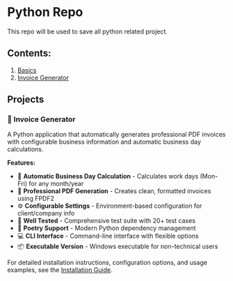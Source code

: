 # Python Repo

This repo will be used to save all python related project.

## Contents:
1. [Basics](/basics.py)
2. [Invoice Generator](/invoice_generator)

## Projects

### 📧 Invoice Generator

A Python application that automatically generates professional PDF invoices with configurable business information and automatic business day calculations.

**Features:**
- 🎯 **Automatic Business Day Calculation** - Calculates work days (Mon-Fri) for any month/year
- 📄 **Professional PDF Generation** - Creates clean, formatted invoices using FPDF2
- ⚙️ **Configurable Settings** - Environment-based configuration for client/company info
- 🧪 **Well Tested** - Comprehensive test suite with 20+ test cases
- 🐍 **Poetry Support** - Modern Python dependency management
- 💻 **CLI Interface** - Command-line interface with flexible options
- 📦 **Executable Version** - Windows executable for non-technical users

For detailed installation instructions, configuration options, and usage examples, see the [Installation Guide](/invoice_generator/INSTALLATION_GUIDE.md).